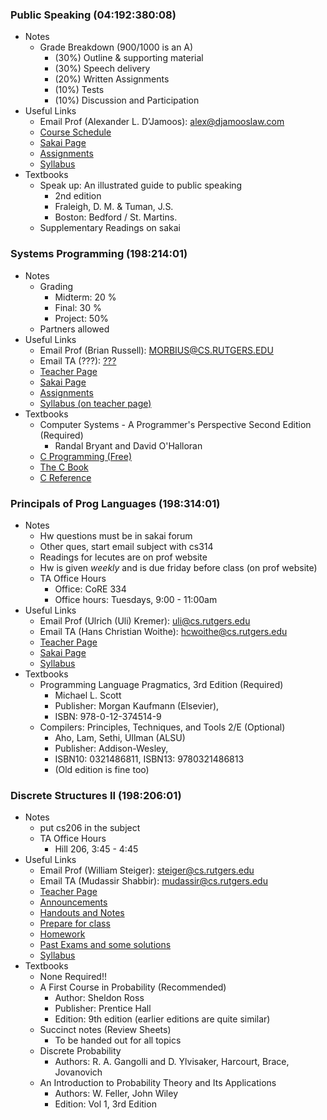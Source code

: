 ### Public Speaking (04:192:380:08)
- Notes
	- Grade Breakdown (900/1000 is an A)
		- (30%) Outline & supporting material
		- (30%) Speech delivery 
		- (20%) Written Assignments
		- (10%) Tests
		- (10%) Discussion and Participation
- Useful Links
	- Email Prof (Alexander L. D’Jamoos): [alex@djamooslaw.com ](alex@djamooslaw.com)
	- [Course Schedule](http://vivekseth.github.io/articles/public_speaking_schedule.txt)
	- [Sakai Page](https://sakai.rutgers.edu/portal/site/f0f1e11d-ae90-42eb-9e45-663fe12a5ca2/page/49c046b5-7ade-44e7-af7a-54266c9fa44a)
	- [Assignments](https://sakai.rutgers.edu/portal/site/f0f1e11d-ae90-42eb-9e45-663fe12a5ca2/page/a94b1dde-2bab-4704-b817-55459b910a45)
	- [Syllabus](https://sakai.rutgers.edu/access/content/attachment/f0f1e11d-ae90-42eb-9e45-663fe12a5ca2/Syllabus/f9d18e89-cd4e-4088-abc7-b5e416acbf29/192.380.08.D_Jamoos-Spring%202014.pdf)
- Textbooks
	- Speak up: An illustrated guide to public speaking
		- 2nd edition
		- Fraleigh, D. M. & Tuman, J.S.
		- Boston: Bedford / St. Martins. 
	- Supplementary Readings on sakai


### Systems Programming (198:214:01)
- Notes
	- Grading
		- Midterm: 20 %
		- Final: 30 %
		- Project: 50%
	- Partners allowed
- Useful Links
	- Email Prof (Brian Russell): [MORBIUS@CS.RUTGERS.EDU](MORBIUS@CS.RUTGERS.EDU)
	- Email TA (???): [???](???)
	- [Teacher Page](http://paul.rutgers.edu/~morbius/cs214/)
	- [Sakai Page](https://sakai.rutgers.edu/portal/site/8860d59c-04ca-4e6c-bbc9-eff7884092a6)
	- [Assignments](https://sakai.rutgers.edu/portal/site/8860d59c-04ca-4e6c-bbc9-eff7884092a6/page/f6aadfb4-15fb-422f-83fe-ec6dcffcd70f)
	- [Syllabus (on teacher page)](http://paul.rutgers.edu/~morbius/cs214/)
- Textbooks
	- Computer Systems - A Programmer's Perspective Second Edition (Required)
		- Randal Bryant and David O'Halloran
	- [C Programming (Free)](http://en.wikibooks.org/wiki/C_Programming)
	- [The C Book](http://publications.gbdirect.co.uk/c_book/)
	- [C Reference](http://paul.rutgers.edu/~morbius/cs214/creference.pdf)

### Principals of Prog Languages (198:314:01)
- Notes
	- Hw questions must be in sakai forum
	- Other ques, start email subject with cs314
	- Readings for lecutes are on prof website
	- Hw is given *weekly* and is due friday before class (on prof website)
	- TA Office Hours
		- Office: CoRE 334 
		- Office hours: Tuesdays, 9:00 - 11:00am 
- Useful Links
	- Email Prof (Ulrich (Uli) Kremer): [uli@cs.rutgers.edu](uli@cs.rutgers.edu)
	- Email TA (Hans Christian Woithe): [hcwoithe@cs.rutgers.edu](hcwoithe@cs.rutgers.edu)
	- [Teacher Page](http://www.cs.rutgers.edu/courses/314/classes/spring_2014_kremer/)
	- [Sakai Page](https://sakai.rutgers.edu/portal/site/db223b0d-e21c-4f81-888a-7b33b645eaf4)
	- [Syllabus](http://www.cs.rutgers.edu/courses/314/classes/spring_2014_kremer/lectures/)
- Textbooks
	- Programming Language Pragmatics, 3rd Edition (Required)
		- Michael L. Scott
		- Publisher: Morgan Kaufmann (Elsevier), 
		- ISBN: 978-0-12-374514-9 
	- Compilers: Principles, Techniques, and Tools 2/E (Optional)
		- Aho, Lam, Sethi, Ullman (ALSU)
		- Publisher: Addison-Wesley,
		- ISBN10: 0321486811, ISBN13: 9780321486813 
		- (Old edition is fine too)

### Discrete Structures II (198:206:01)
- Notes
	- put cs206 in the subject
	- TA Office Hours
		- Hill 206, 3:45 - 4:45
- Useful Links
	- Email Prof (William Steiger): [steiger@cs.rutgers.edu](steiger@cs.rutgers.edu)
	- Email TA (Mudassir Shabbir): [mudassir@cs.rutgers.edu](mudassir@cs.rutgers.edu)
	- [Teacher Page](http://www.cs.rutgers.edu/~steiger/206.html)
	- [Announcements](http://www.cs.rutgers.edu/~steiger/announce206.html)
	- [Handouts and Notes](http://www.cs.rutgers.edu/~steiger/hand206.html)
	- [Prepare for class](http://www.cs.rutgers.edu/~steiger/readings206.html)
	- [Homework](http://www.cs.rutgers.edu/~steiger/hw-pp206.html)
	- [Past Exams and some solutions](http://www.cs.rutgers.edu/~steiger/exams206.html)
	- [Syllabus](http://www.cs.rutgers.edu/~steiger/syl206.pdf)
- Textbooks
	- None Required!!
	- A First Course in Probability (Recommended)
		- Author: Sheldon Ross
		- Publisher: Prentice Hall
		- Edition: 9th edition (earlier editions are quite similar)
	- Succinct notes (Review Sheets)
		- To be handed out for all topics
	- Discrete Probability
		- Authors: R. A. Gangolli and D. Ylvisaker, Harcourt, Brace, Jovanovich
	- An Introduction to Probability Theory and Its Applications
		- Authors: W. Feller, John Wiley
		- Edition: Vol 1, 3rd Edition